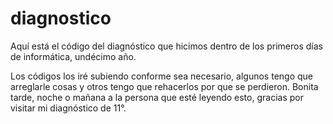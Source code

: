 # diagnostico
Aquí está el código del diagnóstico que hicimos dentro de los primeros días de informática, undécimo año.

Los códigos los iré subiendo conforme sea necesario, algunos tengo que arreglarle cosas y otros tengo que rehacerlos por que se perdieron.
Bonita tarde, noche o mañana a la persona que esté leyendo esto, gracias por visitar mi diagnóstico de 11°.
